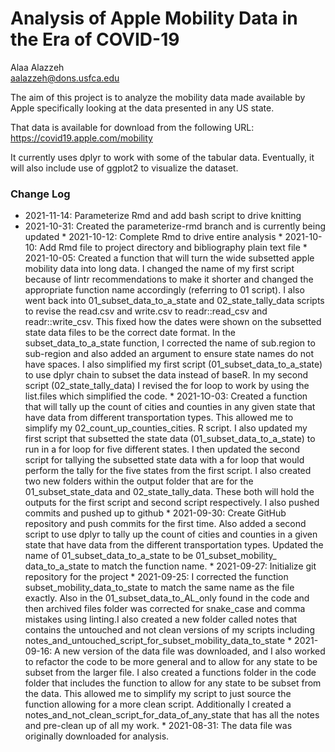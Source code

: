 # Analysis of Apple Mobility Data in the Era of COVID-19

Alaa Alazzeh  
aalazzeh@dons.usfca.edu  

The aim of this project is to analyze the mobility data made available by Apple
specifically looking at the data presented in any US state.

That data is available for download from the following URL:
https://covid19.apple.com/mobility

It currently uses dplyr to work with some of the tabular data. Eventually, it will also include use of ggplot2 to visualize the dataset.

### Change Log

* 2021-11-14: Parameterize Rmd and add bash script to drive knitting
* 2021-10-31: Created the parameterize-rmd branch and is 
currently being updated * 2021-10-12: Complete Rmd to drive 
entire analysis * 2021-10-10: Add Rmd file to project directory 
and bibliography plain text file * 2021-10-05: Created a 
function that will turn the wide subsetted apple mobility data 
into long data. I changed the name of my first script because 
of lintr recommendations to make it shorter and changed the 
appropriate function name accordingly (referring to 01 script). 
I also went back into 01_subset_data_to_a_state and 
02_state_tally_data scripts to revise the read.csv and 
write.csv to readr::read_csv and readr::write_csv. This fixed 
how the dates were shown on the subsetted state data files to 
be the correct date format. In the subset_data_to_a_state 
function, I corrected the name of sub.region to sub-region and 
also added an argument to ensure state names do not have 
spaces. I also simplified my first script 
(01_subset_data_to_a_state) to use dplyr chain to subset the 
data instead of baseR. In my second script 
(02_state_tally_data) I revised the for loop to work by using 
the list.files which simplified the code. * 2021-1O-03: Created 
a function that will tally up the count of cities and counties 
in any given state that have data from different transportation 
types. This allowed me to simplify my 
02_count_up_counties_cities. R script. I also updated my first 
script that subsetted the state data 
(01_subset_data_to_a_state) to run in a for loop for five 
different states. I then updated the second script for tallying 
the subsetted state data with a for loop that would perform the 
tally for the five states from the first script. I also created 
two new folders within the output folder that are for the 
01_subset_state_data and 02_state_tally_data. These both will 
hold the outputs for the first script and second script 
respectively. I also pushed commits and pushed up to github * 
2021-09-30: Create GitHub repository and push commits for the 
first time. Also added a second script to use dplyr to tally up 
the count of cities and counties in a given state that have 
data from the different transportation types. Updated the name 
of 01_subset_data_to_a_state to be 01_subset_mobility_ 
data_to_a_state to match the function name. * 2021-09-27: 
Initialize git repository for the project * 2021-09-25: I 
corrected the function subset_mobility_data_to_state to match 
the same name as the file exactly. Also in the 
01_subset_data_to_AL_only found in the code and then archived 
files folder was corrected for snake_case and comma mistakes 
using linting.I also created a new folder called notes that 
contains the untouched and not clean versions of my scripts 
including 
notes_and_untouched_script_for_subset_mobility_data_to_state * 
2021-09-16: A new version of the data file was downloaded, and 
I also worked to refactor the code to be more general and to 
allow for any state to be subset from the larger file. I also 
created a functions folder in the code folder that includes the 
function to allow for any state to be subset from the data. 
This allowed me to simplify my script to just source the 
function allowing for a more clean script. Additionally I 
created a notes_and_not_clean_script_for_data_of_any_state that 
has all the notes and pre-clean up of all my work. * 
2021-08-31: The data file was originally downloaded for 
analysis.



